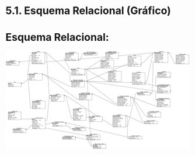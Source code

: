 # 5.1. Esquema Relacional (Gráfico)

# Esquema Relacional: 

![Esquema Relacional](../../imagenes/diagrama_relacional.png)
